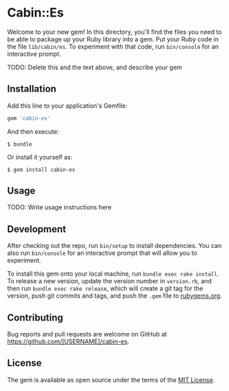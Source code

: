 # Cabin::Es

Welcome to your new gem! In this directory, you'll find the files you need to be able to package up your Ruby library into a gem. Put your Ruby code in the file `lib/cabin/es`. To experiment with that code, run `bin/console` for an interactive prompt.

TODO: Delete this and the text above, and describe your gem

## Installation

Add this line to your application's Gemfile:

```ruby
gem 'cabin-es'
```

And then execute:

    $ bundle

Or install it yourself as:

    $ gem install cabin-es

## Usage

TODO: Write usage instructions here

## Development

After checking out the repo, run `bin/setup` to install dependencies. You can also run `bin/console` for an interactive prompt that will allow you to experiment.

To install this gem onto your local machine, run `bundle exec rake install`. To release a new version, update the version number in `version.rb`, and then run `bundle exec rake release`, which will create a git tag for the version, push git commits and tags, and push the `.gem` file to [rubygems.org](https://rubygems.org).

## Contributing

Bug reports and pull requests are welcome on GitHub at https://github.com/[USERNAME]/cabin-es.


## License

The gem is available as open source under the terms of the [MIT License](http://opensource.org/licenses/MIT).

